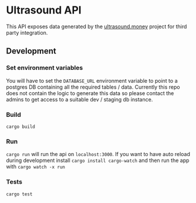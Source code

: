 # Ultrasound API
This API exposes data generated by the [ultrasound.money](https://ultrasound.money) project for third party integration.

## Development

### Set environment variables
You will have to set the `DATABASE_URL` environment variable to point to a postgres DB containing all the required tables / data. 
Currently this repo does not contain the logic to generate this data so please contact the admins to get access to a suitable dev / staging db instance.

### Build
`cargo build`

### Run
`cargo run` will run the api on `localhost:3000`.
If you want to have auto reload during development install `cargo install cargo-watch` and then run the app with `cargo watch -x run`

### Tests
`cargo test`

